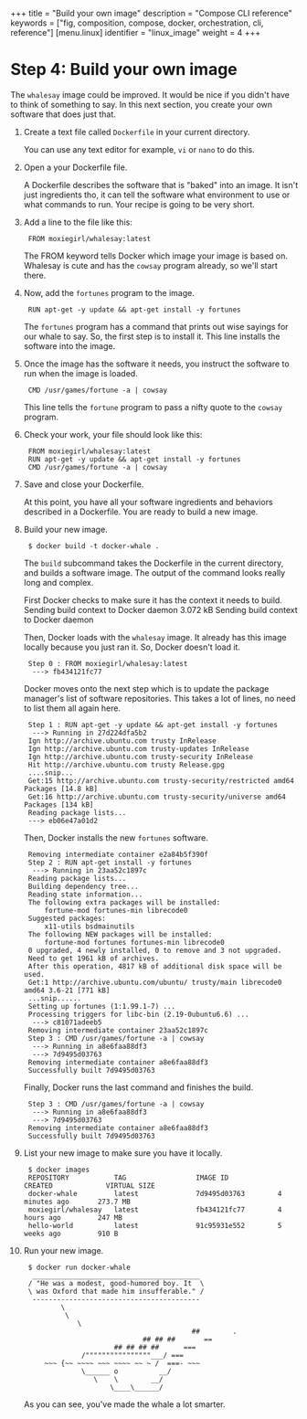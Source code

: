 +++
title = "Build your own image"
description = "Compose CLI reference"
keywords = ["fig, composition, compose, docker, orchestration, cli,  reference"]
[menu.linux]
identifier = "linux_image"
weight = 4
+++

# Step 4: Build your own image

The `whalesay` image could be improved. It would be nice if you didn't have to think of
something to say. In this next section, you create your own software that does just that.


1. Create a text file called `Dockerfile` in your current directory.

	You can use any text editor for example, `vi` or `nano` to do this.

2. Open a your Dockerfile file.

	A Dockerfile describes the software that is "baked" into an image. It isn't
	just ingredients tho, it can tell the software what environment to use or what
	commands to run. Your recipe is going to be very short.

3. Add a line to the file like this:

		FROM moxiegirl/whalesay:latest
		
	The FROM keyword tells Docker which image your image is based on. Whalesay is cute and has the `cowsay`
	program already, so we'll start there.	
		
4. Now, add the `fortunes` program to the image.

	 	RUN apt-get -y update && apt-get install -y fortunes
	 
	 The `fortunes` program has a command that prints out wise sayings for our
	 whale to say. So, the first step is to install it. This line installs the
	 software into the image.
	 
5. Once the image has the software it needs, you instruct the software to run
when the image is loaded.

		CMD /usr/games/fortune -a | cowsay

 	This line tells the `fortune` program to pass a nifty quote to the `cowsay` program.
		
5. Check your work, your file should look like this:

		FROM moxiegirl/whalesay:latest
		RUN apt-get -y update && apt-get install -y fortunes
		CMD /usr/games/fortune -a | cowsay
		
5. Save and close your Dockerfile.

	At this point, you have all your software ingredients and behaviors described
	in a Dockerfile. You are ready to build a new image.

6. Build your new image.

		$ docker build -t docker-whale .
		
	The `build` subcommand takes the Dockerfile in the current directory, and
	builds a software image. The output of the command looks really long and complex.

	First Docker checks to make sure it has the context it needs to build. 
		Sending build context to Docker daemon 3.072 kB
		Sending build context to Docker daemon 
	
	Then, Docker loads with the `whalesay` image.	It already has this image
	locally because you just ran it. So, Docker doesn't load it.
		
		Step 0 : FROM moxiegirl/whalesay:latest
		 ---> fb434121fc77
		
	Docker moves onto the next step which is to update the package manager's
	list of software repositories. This takes a lot of lines, no need to list
	them all again here.

		Step 1 : RUN apt-get -y update && apt-get install -y fortunes
		 ---> Running in 27d224dfa5b2
		Ign http://archive.ubuntu.com trusty InRelease
		Ign http://archive.ubuntu.com trusty-updates InRelease
		Ign http://archive.ubuntu.com trusty-security InRelease
		Hit http://archive.ubuntu.com trusty Release.gpg
		....snip...
		Get:15 http://archive.ubuntu.com trusty-security/restricted amd64 Packages [14.8 kB]
		Get:16 http://archive.ubuntu.com trusty-security/universe amd64 Packages [134 kB]
		Reading package lists...
 		---> eb06e47a01d2
		
	Then, Docker installs the new `fortunes` software.
		
		Removing intermediate container e2a84b5f390f
		Step 2 : RUN apt-get install -y fortunes
		 ---> Running in 23aa52c1897c
		Reading package lists...
		Building dependency tree...
		Reading state information...
		The following extra packages will be installed:
			fortune-mod fortunes-min librecode0
		Suggested packages:
			x11-utils bsdmainutils
		The following NEW packages will be installed:
			fortune-mod fortunes fortunes-min librecode0
		0 upgraded, 4 newly installed, 0 to remove and 3 not upgraded.
		Need to get 1961 kB of archives.
		After this operation, 4817 kB of additional disk space will be used.
		Get:1 http://archive.ubuntu.com/ubuntu/ trusty/main librecode0 amd64 3.6-21 [771 kB]
		...snip......
		Setting up fortunes (1:1.99.1-7) ...
		Processing triggers for libc-bin (2.19-0ubuntu6.6) ...
		 ---> c81071adeeb5
		Removing intermediate container 23aa52c1897c
		Step 3 : CMD /usr/games/fortune -a | cowsay
		 ---> Running in a8e6faa88df3
		 ---> 7d9495d03763
		Removing intermediate container a8e6faa88df3
		Successfully built 7d9495d03763
		
	Finally, Docker runs the last command and finishes the build.		

		Step 3 : CMD /usr/games/fortune -a | cowsay
		 ---> Running in a8e6faa88df3
		 ---> 7d9495d03763
		Removing intermediate container a8e6faa88df3
		Successfully built 7d9495d03763

7. List your new image to make sure you have it locally.

		$ docker images
		REPOSITORY           TAG                 IMAGE ID            CREATED             VIRTUAL SIZE
		docker-whale         latest              7d9495d03763        4 minutes ago       273.7 MB
		moxiegirl/whalesay   latest              fb434121fc77        4 hours ago         247 MB
		hello-world          latest              91c95931e552        5 weeks ago         910 B

8. Run your new image.

		$ docker run docker-whale
		 _________________________________________ 
		/ "He was a modest, good-humored boy. It  \
		\ was Oxford that made him insufferable." /
		 ----------------------------------------- 
				\
				 \
					\     
												##        .            
									## ## ##       ==            
							 ## ## ## ##      ===            
					 /""""""""""""""""___/ ===        
			~~~ {~~ ~~~~ ~~~ ~~~~ ~~ ~ /  ===- ~~~   
					 \______ o          __/            
						\    \        __/             
							\____\______/   

	As you can see, you've made the whale a lot smarter. 